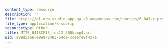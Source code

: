```yaml
---
content_type: resource
description: ''
file: https://ol-ocw-studio-app-qa.s3.amazonaws.com/courses/6-041sc-probabilistic-systems-analysis-and-applied-probability-fall-2013/a98d5a66e9e9240354decceefe8f437e_MIT6_041SCF13_lec12_300k.mp4.srt
file_type: application/x-subrip
resourcetype: Other
title: MIT6_041SCF13_lec12_300k.mp4.srt
uid: a98d5a66-e9e9-2403-54de-cceefe8f437e
---
```


